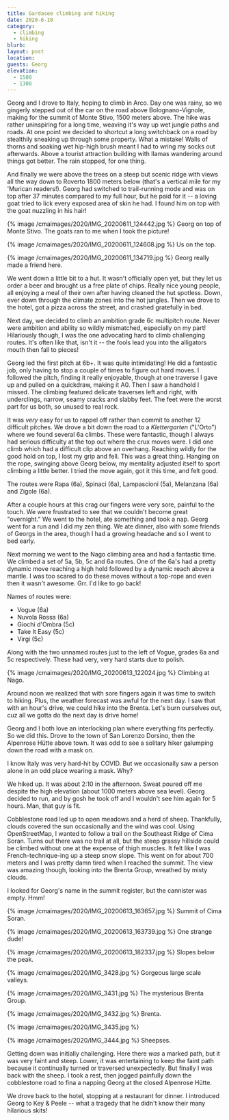 ```yaml
---
title: Gardasee climbing and hiking
date: 2020-6-10
category:
  - climbing
  - hiking
blurb: 
layout: post
location: 
guests: Georg
elevation:
  - 1500
  - 1300
---
```


Georg and I drove to Italy, hoping to climb in Arco.
Day one was rainy, so we gingerly stepped out of the car on the road
above Bolognano-Vignole, making for the summit of Monte Stivo,
1500 meters above. The hike was rather uninspiring for a long
time, weaving it's way up wet jungle paths and roads.
At one point we decided to shortcut a long switchback on a road
by stealthily sneaking up through some property. What a mistake!
Walls of thorns and soaking wet hip-high brush meant I had
to wring my socks out afterwards. Above a tourist attraction
building with llamas wandering around things got better.
The rain stopped, for one thing.

And finally we were above the trees on a steep but scenic ridge
with views all the way down to Roverto 1800 meters below (that's
a vertical mile for my 'Murican readers!). Georg had switched to
trail-running mode and was on top after 37 minutes compared to my
full hour, but he paid for it -- a loving goat tried to lick every
exposed area of skin he had. I found him on top with the goat
nuzzling in his hair!

{% image /cmaimages/2020/IMG_20200611_124442.jpg %}
Georg on top of Monte Stivo. The goats ran to me when I took the picture!

{% image /cmaimages/2020/IMG_20200611_124608.jpg %}
Us on the top.

{% image /cmaimages/2020/IMG_20200611_134719.jpg %}
Georg really made a friend here.

We went down a little bit to a hut. It wasn't officially open yet,
but they let us order a beer and brought us a free plate of chips.
Really nice young people, all enjoying a meal of their own after having
cleaned the hut spotless. Down, ever down through the climate zones
into the hot jungles. Then we drove to the hotel, got a pizza across
the street, and crashed gratefully in bed.

Next day, we decided to climb an ambition grade 6c multipitch route.
Never were ambition and ability so wildly mismatched, especially on
my part! Hilariously though, I was the one advocating hard to climb
challenging routes. It's often like that, isn't it -- the fools lead
you into the alligators mouth then fall to pieces!

Georg led the first pitch at 6b+. It was quite intimidating! He did a fantastic
job, only having to stop a couple of times to figure out hard moves.
I followed the pitch, finding it really enjoyable, though at one traverse
I gave up and pulled on a quickdraw, making it A0. Then I saw a handhold
I missed. The climbing featured delicate traverses left and right, with
underclings, narrow, seamy cracks and slabby feet. The feet were the
worst part for us both, so unused to real rock.

It was *very* easy for us to rappel off rather than commit to another
12 difficult pitches. We drove a bit down the road to a *Klettergarten*
("L'Orto")
where we found several 6a climbs. These were fantastic, though I always
had serious difficulty at the top out where the crux moves were.
I did one climb which had a difficult clip above an overhang. Reaching
wildly for the good hold on top, I lost my grip and fell. This was
a great thing. Hanging on the rope, swinging above Georg below, my
mentality adjusted itself to sport climbing a little better.
I tried the move again, got it this time, and felt good.

The routes were Rapa (6a), Spinaci (6a), Lampascioni (5a), Melanzana (6a)
and Zigole (6a).

After a couple hours at this crag our fingers were very sore, painful
to the touch. We were frustrated to see that we couldn't become great
"overnight." We went to the hotel, ate something and took a nap. Georg
went for a run and I did my zen thing. We ate dinner, also with some
friends of Georgs in the area, though I had a growing headache and
so I went to bed early.

Next morning we went to the Nago climbing area and had a fantastic time.
We climbed a set of 5a, 5b, 5c and 6a routes. One of the 6a's had
a pretty dynamic move reaching a high hold followed by a dynamic reach
above a mantle. I was too scared to do these moves without a top-rope
and even then it wasn't awesome. Grr. I'd like to go back!

Names of routes were:

  * Vogue (6a)
  * Nuvola Rossa (6a)
  * Giochi d'Ombra (5c)
  * Take It Easy (5c)
  * Virgi (5c)

Along with the two unnamed routes just to the left of Vogue, grades 6a and 5c
respectively. These had very, very hard starts due to polish.

{% image /cmaimages/2020/IMG_20200613_122024.jpg %}
Climbing at Nago.

Around noon we realized that with sore fingers again it was time to switch to
hiking. Plus, the weather forecast was awful for the next day. I saw that
with an hour's drive, we could hike into the Brenta. Let's burn ourselves
out, cuz all we gotta do the next day is drive home!

Georg and I both love an interlocking plan where everything fits perfectly.
So we did this. Drove to the town of San Lorenzo Dorsino, then the
Alpenrose Hütte above town. It was odd to see a solitary hiker galumping
down the road with a mask on.

I know Italy was very hard-hit by COVID. But we occasionally saw a person
alone in an odd place wearing a mask. Why?

We hiked up. It was about 2:10 in the afternoon. Sweat poured off me despite
the high elevation (about 1000 meters above sea level). Georg decided to
run, and by gosh he took off and I wouldn't see him again for 5 hours.
Man, that guy is fit.

Cobblestone road led up to open meadows and a herd of sheep. Thankfully,
clouds covered the sun occasionally and the wind was cool. Using
OpenStreetMap, I wanted to follow a trail on the Southeast Ridge of
Cima Soran. Turns out there was no trail at all, but the steep grassy
hillside could be climbed without one at the expense of thigh muscles.
It felt like I was French-technique-ing up a steep snow slope. This went
on for about 700 meters and I was pretty damn tired when I reached the summit.
The view was amazing though, looking into the Brenta Group, wreathed by
misty clouds.

I looked for Georg's name in the summit register, but the cannister was
empty. Hmm!

{% image /cmaimages/2020/IMG_20200613_163657.jpg %}
Summit of Cima Soran.

{% image /cmaimages/2020/IMG_20200613_163739.jpg %}
One strange dude!

{% image /cmaimages/2020/IMG_20200613_182337.jpg %}
Slopes below the peak.

{% image /cmaimages/2020/IMG_3428.jpg %}
Gorgeous large scale valleys.

{% image /cmaimages/2020/IMG_3431.jpg %}
The mysterious Brenta Group.

{% image /cmaimages/2020/IMG_3432.jpg %}
Brenta.

{% image /cmaimages/2020/IMG_3435.jpg %}

{% image /cmaimages/2020/IMG_3444.jpg %}
Sheepses.

Getting down was initially challenging. Here there *was* a marked path,
but it was very faint and steep. Lower, it was entertaining to
keep the faint path because it continually turned or traversed
unexpectedly. But finally I was back with the sheep. I took a rest,
then jogged painfully down the cobblestone road to fina a napping
Georg at the closed Alpenrose Hütte.

We drove back to the hotel, stopping at a restaurant for dinner.
I introduced Georg to Key & Peele -- what a tragedy that he didn't know
their many hilarious skits!



